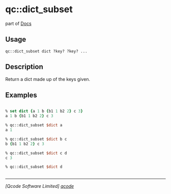 qc::dict_subset
===============

part of [Docs](../index.md)

Usage
-----
`
	qc::dict_subset dict ?key? ?key? ...
    `

Description
-----------
Return a dict made up of the keys given.

Examples
--------
```tcl

% set dict {a 1 b {b1 1 b2 2} c 3}
a 1 b {b1 1 b2 2} c 3

% qc::dict_subset $dict a
a 1

% qc::dict_subset $dict b c
b {b1 1 b2 2} c 3

% qc::dict_subset $dict c d
c 3

% qc::dict_subset $dict d
 

```

----------------------------------
*[Qcode Software Limited] [qcode]*

[qcode]: http://www.qcode.co.uk "Qcode Software"